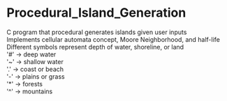 # Procedural_Island_Generation  
C program that procedural generates islands given user inputs  
Implements cellular automata concept, Moore Neighborhood, and half-life  
Different symbols represent depth of water, shoreline, or land  
'#' -> deep water  
'~' -> shallow water  
'.' -> coast or beach  
'-' -> plains or grass  
'*' -> forests  
'^' -> mountains
